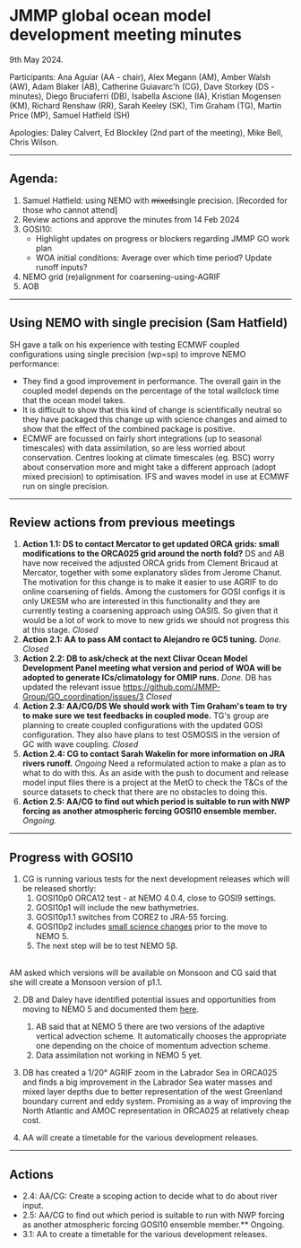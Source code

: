 # JMMP global ocean model development meeting minutes

9th May 2024.

Participants: Ana Aguiar (AA - chair), Alex Megann (AM), Amber Walsh (AW), Adam Blaker (AB),
Catherine Guiavarc'h (CG), Dave Storkey (DS - minutes), Diego Bruciaferri (DB), 
Isabella Ascione (IA), Kristian Mogensen (KM), Richard Renshaw (RR), 
Sarah Keeley (SK), Tim Graham (TG), Martin Price (MP), Samuel Hatfield (SH)

Apologies: Daley Calvert, Ed Blockley (2nd part of the meeting), Mike Bell, Chris Wilson.

----------

## Agenda:
1. Samuel Hatfield: using NEMO with ~~mixed~~single precision. [Recorded for those who cannot attend]
2. Review actions and approve the minutes from 14 Feb 2024
3. GOSI10:
   - Highlight updates on progress or blockers regarding JMMP GO work plan
   - WOA initial conditions: Average over which time period? Update runoff inputs?
4. NEMO grid (re)alignment for coarsening-using-AGRIF
5. AOB

----------

## Using NEMO with single precision (Sam Hatfield)

SH gave a talk on his experience with testing ECMWF coupled configurations using single 
precision (wp=sp) to improve NEMO performance: 
 - They find a good improvement in performance. The overall gain in the coupled model depends on the percentage of the total wallclock time that the ocean model takes.
 - It is difficult to show that this kind of change is scientifically neutral so they have packaged this change up with science changes and aimed to show that the effect of the combined package is positive.
 - ECMWF are focussed on fairly short integrations (up to seasonal timescales) with data assimilation, so are less worried about conservation. Centres looking at climate timescales (eg. BSC) worry about conservation more and might take a different approach (adopt mixed precision) to optimisation. IFS and waves model in use at ECMWF run on single precision. 

----------

## Review actions from previous meetings

1. **Action 1.1: DS to contact Mercator to get updated ORCA grids: small modifications to the ORCA025 grid around the north fold?** DS and AB have now received the adjusted ORCA grids from Clement Bricaud at Mercator, together with some explanatory slides from Jerome Chanut. The motivation for this change is to make it easier to use AGRIF to do online coarsening of fields. Among the customers for GOSI configs it is only UKESM who are interested in this functionality and they are currently testing a coarsening approach using OASIS. So given that it would be a lot of work to move to new grids we should not progress this at this stage. _Closed_
2. **Action 2.1: AA to pass AM contact to Alejandro re GC5 tuning.** _Done. Closed_
3. **Action 2.2: DB to ask/check at the next Clivar Ocean Model Development Panel meeting what version and period of WOA will be adopted to generate ICs/climatology for OMIP runs.** _Done._ DB has updated the relevant issue https://github.com/JMMP-Group/GO_coordination/issues/3 _Closed_
4. **Action 2.3: AA/CG/DS We should work with Tim Graham's team to try to make sure we test feedbacks in coupled mode.** TG's group are planning to create coupled configurations with the updated GOSI configuration. They also have plans to test OSMOSIS in the version of GC with wave coupling. _Closed_ 
5. **Action 2.4: CG to contact Sarah Wakelin for more information on JRA rivers runoff.** _Ongoing_ Need a reformulated action to make a plan as to what to do with this. As an aside with the push to document and release model input files there is a project at the MetO to check the T&Cs of the source datasets to check that there are no obstacles to doing this.
6. **Action 2.5: AA/CG to find out which period is suitable to run with NWP forcing as another atmospheric forcing GOSI10 ensemble member.** _Ongoing._

----------

## Progress with GOSI10

1. CG is running various tests for the next development releases which will be released shortly:
   1. GOSI10p0 ORCA12 test - at NEMO 4.0.4, close to GOSI9 settings. 
   2. GOSI10p1 will include the new bathymetries.
   3. GOSI10p1.1 switches from CORE2 to JRA-55 forcing. 
   4. GOSI10p2 includes [small science changes](https://github.com/JMMP-Group/GO_coordination/issues/18) prior to the move to NEMO 5.
   5. The next step will be to test NEMO 5&beta;.
</br>
AM asked which versions will be available on Monsoon and CG said that she will create a Monsoon version of p1.1.


2. DB and Daley have identified potential issues and opportunities from moving to NEMO 5 and documented them [here](https://github.com/JMMP-Group/GO_coordination/issues/2).
   1. AB said that at NEMO 5 there are two versions of the adaptive vertical advection scheme. It automatically chooses the appropriate one depending on the choice of momentum advection scheme.
   2. Data assimilation not working in NEMO 5 yet.  

3. DB has created a 1/20&deg; AGRIF zoom in the Labrador Sea in ORCA025 and finds a big improvement
in the Labrador Sea water masses and mixed layer depths due to better representation of the west Greenland
boundary current and eddy system. Promising as a way of improving the North Atlantic and AMOC representation
in ORCA025 at relatively cheap cost. 

4. AA will create a timetable for the various development releases. 

----------

## Actions

 * 2.4: AA/CG: Create a scoping action to decide what to do about river input.
 * 2.5: AA/CG to find out which period is suitable to run with NWP forcing as another atmospheric forcing GOSI10 ensemble member.** Ongoing.
 * 3.1: AA to create a timetable for the various development releases.

